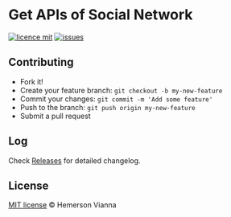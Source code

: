 # Get APIs of Social Network

[![licence mit](https://img.shields.io/badge/license-MIT-blue.svg?style=flat-square)](http://hemersonvianna.mit-license.org/)
[![issues](https://img.shields.io/github/issues/resource-solutions/resource-js-apis-socialnetwork.svg?style=flat-square)](https://github.com/resource-solutions/resource-js-apis-socialnetwork/issues)

## Contributing

- Fork it!
- Create your feature branch: `git checkout -b my-new-feature`
- Commit your changes: `git commit -m 'Add some feature'`
- Push to the branch: `git push origin my-new-feature`
- Submit a pull request

## Log

Check [Releases](https://github.com/resource-solutions/resource-js-apis-socialnetwork/releases) for detailed changelog.

## License

[MIT license](http://hemersonvianna.mit-license.org/) © Hemerson Vianna
